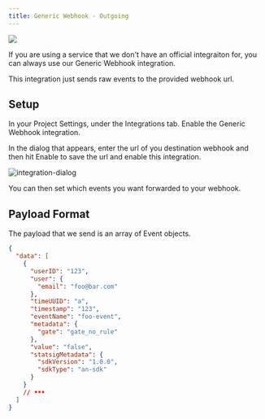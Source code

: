 ```yaml
---
title: Generic Webhook - Outgoing
---
```


<div style={{display: "flex", justifyContent: "center", marginBottom: "16px"}} >
  <img src="https://user-images.githubusercontent.com/95646168/162286552-c257a736-4050-4d0a-8223-67097c731c0b.png"/>
</div>

If you are using a service that we don't have an official integraiton for, you can always use our Generic Webhook integration.

This integration just sends raw events to the provided webhook url.

## Setup

In your Project Settings, under the Integrations tab. Enable the Generic Webhook integration.

In the dialog that appears, enter the url of you destination webhook and then hit Enable to save the url and enable this integration.

![integration-dialog](https://user-images.githubusercontent.com/95646168/162327234-c9a683af-3c36-4da9-a66d-d16bf0ad09bc.png)

You can then set which events you want forwarded to your webhook.

## Payload Format

The payload that we send is an array of Event objects.

```json
{
  "data": [
    {
      "userID": "123",
      "user": {
        "email": "foo@bar.com"
      },
      "timeUUID": "a",
      "timestamp": "123",
      "eventName": "foo-event",
      "metadata": {
        "gate": "gate_no_rule"
      },
      "value": "false",
      "statsigMetadata": {
        "sdkVersion": "1.0.0",
        "sdkType": "an-sdk"
      }
    }
    // •••
  ]
}
```
